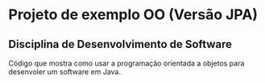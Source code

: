 # Projeto de exemplo OO (Versão JPA) 


## Disciplina de Desenvolvimento de Software

Código que mostra como usar a programação orientada a objetos para desenvoler um software em Java.